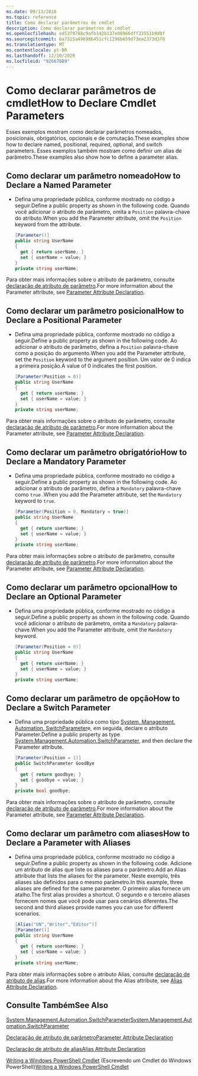 ```yaml
---
ms.date: 09/13/2016
ms.topic: reference
title: Como declarar parâmetros de cmdlet
description: Como declarar parâmetros de cmdlet
ms.openlocfilehash: ed53f9788c9afb142b137e08966dff33551b9d0f
ms.sourcegitcommit: ba7315a496986451cfc1296b659d73ea2373d3f0
ms.translationtype: MT
ms.contentlocale: pt-BR
ms.lasthandoff: 12/10/2020
ms.locfileid: "92667089"
---
```

# <a name="how-to-declare-cmdlet-parameters"></a><span data-ttu-id="95591-103">Como declarar parâmetros de cmdlet</span><span class="sxs-lookup"><span data-stu-id="95591-103">How to Declare Cmdlet Parameters</span></span>

<span data-ttu-id="95591-104">Esses exemplos mostram como declarar parâmetros nomeados, posicionais, obrigatórios, opcionais e de comutação.</span><span class="sxs-lookup"><span data-stu-id="95591-104">These examples show how to declare named, positional, required, optional, and switch parameters.</span></span> <span data-ttu-id="95591-105">Esses exemplos também mostram como definir um alias de parâmetro.</span><span class="sxs-lookup"><span data-stu-id="95591-105">These examples also show how to define a parameter alias.</span></span>

## <a name="how-to-declare-a-named-parameter"></a><span data-ttu-id="95591-106">Como declarar um parâmetro nomeado</span><span class="sxs-lookup"><span data-stu-id="95591-106">How to Declare a Named Parameter</span></span>

- <span data-ttu-id="95591-107">Defina uma propriedade pública, conforme mostrado no código a seguir.</span><span class="sxs-lookup"><span data-stu-id="95591-107">Define a public property as shown in the following code.</span></span> <span data-ttu-id="95591-108">Quando você adicionar o atributo de parâmetro, omita a `Position` palavra-chave do atributo.</span><span class="sxs-lookup"><span data-stu-id="95591-108">When you add the Parameter attribute, omit the `Position` keyword from the attribute.</span></span>

    ```csharp
    [Parameter()]
    public string UserName
    {
      get { return userName; }
      set { userName = value; }
    }
    private string userName;
    ```

<span data-ttu-id="95591-109">Para obter mais informações sobre o atributo de parâmetro, consulte [declaração de atributo de parâmetro](./parameter-attribute-declaration.md).</span><span class="sxs-lookup"><span data-stu-id="95591-109">For more information about the Parameter attribute, see [Parameter Attribute Declaration](./parameter-attribute-declaration.md).</span></span>

## <a name="how-to-declare-a-positional-parameter"></a><span data-ttu-id="95591-110">Como declarar um parâmetro posicional</span><span class="sxs-lookup"><span data-stu-id="95591-110">How to Declare a Positional Parameter</span></span>

- <span data-ttu-id="95591-111">Defina uma propriedade pública, conforme mostrado no código a seguir.</span><span class="sxs-lookup"><span data-stu-id="95591-111">Define a public property as shown in the following code.</span></span> <span data-ttu-id="95591-112">Ao adicionar o atributo de parâmetro, defina a `Position` palavra-chave como a posição do argumento.</span><span class="sxs-lookup"><span data-stu-id="95591-112">When you add the Parameter attribute, set the `Position` keyword to the argument position.</span></span> <span data-ttu-id="95591-113">Um valor de 0 indica a primeira posição.</span><span class="sxs-lookup"><span data-stu-id="95591-113">A value of 0 indicates the first position.</span></span>

    ```csharp
    [Parameter(Position = 0)]
    public string UserName
    {
      get { return userName; }
      set { userName = value; }
    }
    private string userName;
    ```

<span data-ttu-id="95591-114">Para obter mais informações sobre o atributo de parâmetro, consulte [declaração de atributo de parâmetro](./parameter-attribute-declaration.md).</span><span class="sxs-lookup"><span data-stu-id="95591-114">For more information about the Parameter attribute, see [Parameter Attribute Declaration](./parameter-attribute-declaration.md).</span></span>

## <a name="how-to-declare-a-mandatory-parameter"></a><span data-ttu-id="95591-115">Como declarar um parâmetro obrigatório</span><span class="sxs-lookup"><span data-stu-id="95591-115">How to Declare a Mandatory Parameter</span></span>

- <span data-ttu-id="95591-116">Defina uma propriedade pública, conforme mostrado no código a seguir.</span><span class="sxs-lookup"><span data-stu-id="95591-116">Define a public property as shown in the following code.</span></span> <span data-ttu-id="95591-117">Ao adicionar o atributo de parâmetro, defina a `Mandatory` palavra-chave como `true` .</span><span class="sxs-lookup"><span data-stu-id="95591-117">When you add the Parameter attribute, set the `Mandatory` keyword to `true`.</span></span>

    ```csharp
    [Parameter(Position = 0, Mandatory = true)]
    public string UserName
    {
      get { return userName; }
      set { userName = value; }
    }
    private string userName;
    ```

<span data-ttu-id="95591-118">Para obter mais informações sobre o atributo de parâmetro, consulte [declaração de atributo de parâmetro](./parameter-attribute-declaration.md).</span><span class="sxs-lookup"><span data-stu-id="95591-118">For more information about the Parameter attribute, see [Parameter Attribute Declaration](./parameter-attribute-declaration.md).</span></span>

## <a name="how-to-declare-an-optional-parameter"></a><span data-ttu-id="95591-119">Como declarar um parâmetro opcional</span><span class="sxs-lookup"><span data-stu-id="95591-119">How to Declare an Optional Parameter</span></span>

- <span data-ttu-id="95591-120">Defina uma propriedade pública, conforme mostrado no código a seguir.</span><span class="sxs-lookup"><span data-stu-id="95591-120">Define a public property as shown in the following code.</span></span> <span data-ttu-id="95591-121">Quando você adicionar o atributo de parâmetro, omita a `Mandatory` palavra-chave.</span><span class="sxs-lookup"><span data-stu-id="95591-121">When you add the Parameter attribute, omit the `Mandatory` keyword.</span></span>

    ```csharp
    [Parameter(Position = 0)]
    public string UserName
    {
      get { return userName; }
      set { userName = value; }
    }
    private string userName;
    ```

## <a name="how-to-declare-a-switch-parameter"></a><span data-ttu-id="95591-122">Como declarar um parâmetro de opção</span><span class="sxs-lookup"><span data-stu-id="95591-122">How to Declare a Switch Parameter</span></span>

- <span data-ttu-id="95591-123">Defina uma propriedade pública como tipo [System. Management. Automation. SwitchParameter](/dotnet/api/System.Management.Automation.SwitchParameter)e, em seguida, declare o atributo Parameter.</span><span class="sxs-lookup"><span data-stu-id="95591-123">Define a public property as type [System.Management.Automation.SwitchParameter](/dotnet/api/System.Management.Automation.SwitchParameter), and then declare the Parameter attribute.</span></span>

    ```csharp
    [Parameter(Position = 1)]
    public SwitchParameter GoodBye
    {
      get { return goodbye; }
      set { goodbye = value; }
    }
    private bool goodbye;
    ```

<span data-ttu-id="95591-124">Para obter mais informações sobre o atributo de parâmetro, consulte [declaração de atributo de parâmetro](./parameter-attribute-declaration.md).</span><span class="sxs-lookup"><span data-stu-id="95591-124">For more information about the Parameter attribute, see [Parameter Attribute Declaration](./parameter-attribute-declaration.md).</span></span>

## <a name="how-to-declare-a-parameter-with-aliases"></a><span data-ttu-id="95591-125">Como declarar um parâmetro com aliases</span><span class="sxs-lookup"><span data-stu-id="95591-125">How to Declare a Parameter with Aliases</span></span>

- <span data-ttu-id="95591-126">Defina uma propriedade pública, conforme mostrado no código a seguir.</span><span class="sxs-lookup"><span data-stu-id="95591-126">Define a public property as shown in the following code.</span></span> <span data-ttu-id="95591-127">Adicione um atributo de alias que liste os aliases para o parâmetro.</span><span class="sxs-lookup"><span data-stu-id="95591-127">Add an Alias attribute that lists the aliases for the parameter.</span></span> <span data-ttu-id="95591-128">Neste exemplo, três aliases são definidos para o mesmo parâmetro.</span><span class="sxs-lookup"><span data-stu-id="95591-128">In this example, three aliases are defined for the same parameter.</span></span> <span data-ttu-id="95591-129">O primeiro alias fornece um atalho.</span><span class="sxs-lookup"><span data-stu-id="95591-129">The first alias provides a shortcut.</span></span> <span data-ttu-id="95591-130">O segundo e o terceiro aliases fornecem nomes que você pode usar para cenários diferentes.</span><span class="sxs-lookup"><span data-stu-id="95591-130">The second and third aliases provide names you can use for different scenarios.</span></span>

    ```csharp
    [Alias("UN","Writer","Editor")]
    [Parameter()]
    public string UserName
    {
      get { return userName; }
      set { userName = value; }
    }
    private string userName;
    ```

<span data-ttu-id="95591-131">Para obter mais informações sobre o atributo Alias, consulte [declaração de atributo de alias](./alias-attribute-declaration.md).</span><span class="sxs-lookup"><span data-stu-id="95591-131">For more information about the Alias attribute, see [Alias Attribute Declaration](./alias-attribute-declaration.md).</span></span>

## <a name="see-also"></a><span data-ttu-id="95591-132">Consulte Também</span><span class="sxs-lookup"><span data-stu-id="95591-132">See Also</span></span>

[<span data-ttu-id="95591-133">System.Management.Automation.SwitchParameter</span><span class="sxs-lookup"><span data-stu-id="95591-133">System.Management.Automation.SwitchParameter</span></span>](/dotnet/api/System.Management.Automation.SwitchParameter)

[<span data-ttu-id="95591-134">Declaração de atributo de parâmetro</span><span class="sxs-lookup"><span data-stu-id="95591-134">Parameter Attribute Declaration</span></span>](./parameter-attribute-declaration.md)

[<span data-ttu-id="95591-135">Declaração de atributo de alias</span><span class="sxs-lookup"><span data-stu-id="95591-135">Alias Attribute Declaration</span></span>](./alias-attribute-declaration.md)

<span data-ttu-id="95591-136">[Writing a Windows PowerShell Cmdlet](./writing-a-windows-powershell-cmdlet.md) (Escrevendo um Cmdlet do Windows PowerShell)</span><span class="sxs-lookup"><span data-stu-id="95591-136">[Writing a Windows PowerShell Cmdlet](./writing-a-windows-powershell-cmdlet.md)</span></span>
